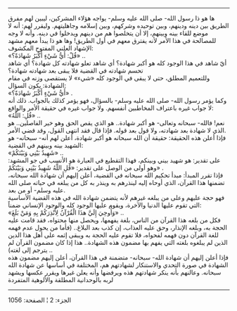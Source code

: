 ------------------------------------------------------------------------

ها هو ذا رسول الله- صلى الله عليه وسلم- يواجه هؤلاء المشركين، ليبين لهم
مفرق الطريق بين دينه ودينهم، وبين توحيده وشركهم، وبين إسلامه وجاهليتهم.
وليقرر لهم: أنه لا موضع للقاء بينه وبينهم، إلا أن يتخلصوا هم من دينهم
ويدخلوا في دينه. وأنه لا وجه للمصالحة في هذا الأمر لأنه يفترق معهم في
أول الطريق! وها هو ذا يبدأ معهم مشهد الإشهاد العلني المفتوح المكشوف:  
«قُلْ: أَيُّ شَيْءٍ أَكْبَرُ شَهادَةً؟» ..  
أيّ شاهد في هذا الوجود كله هو أكبر شهادة؟ أي شاهد تعلو شهادته كل شهادة؟
أي شاهد تحسم شهادته في القضية فلا يبقى بعد شهادته شهادة؟  
وللتعميم المطلق، حتى لا يبقى في الوجود كله «شيء» لا يستقصى وزنه في مقام
الشهادة: يكون السؤال:  
«أَيُّ شَيْءٍ أَكْبَرُ شَهادَةً؟» .  
وكما يؤمر رسول الله- صلى الله عليه وسلم- بالسؤال، فهو يؤمر كذلك بالجواب.
ذلك أنه لا جواب غيره باعتراف المخاطبين أنفسهم. ولا جواب غيره في حقيقة
الأمر والواقع:  
«قُلِ: اللَّهُ» ..  
نعم! فالله- سبحانه وتعالى- هو أكبر شهادة.. هو الذي يقص الحق وهو خير
الفاصلين.. هو الذي لا شهادة بعد شهادته، ولا قول بعد قوله. فإذا قال فقد
انتهى القول، وقد قضي الأمر.  
فإذا أعلن هذه الحقيقة: حقيقة أن الله سبحانه هو أكبر شهادة، أعلن لهم أنه-
سبحانه- هو الشهيد بينه وبينهم في القضية:  
«شَهِيدٌ بَيْنِي وَبَيْنَكُمْ» ..  
على تقدير: هو شهيد بيني وبينكم، فهذا التقطيع في العبارة هو الأنسب في جو
المشهد: وهو أولى من الوصل على تقدير: «قُلِ اللَّهُ شَهِيدٌ بَيْنِي وَبَيْنَكُمْ» .  
فإذا تقرر المبدأ: مبدأ تحكيم الله سبحانه في القضية، أعلن إليهم أن شهادة
الله سبحانه، تضمنها هذا القرآن، الذي أوحاه إليه لينذرهم به وينذر به كل
من يبلغه في حياته صلى الله عليه وسلم- أو من بعد.  
فهو حجة عليهم وعلى من يبلغه غيرهم لأنه يتضمن شهادة الله في هذه القضية
الأساسية التي تقوم عليها الدنيا والآخرة، ويقوم عليها الوجود كله والوجود
الإنساني ضمناً:  
«وَأُوحِيَ إِلَيَّ هذَا الْقُرْآنُ لِأُنْذِرَكُمْ بِهِ وَمَنْ بَلَغَ» ..  
فكل من بلغه هذا القرآن من الناس، بلغة يفهمها، ويحصل منها محتواه، فقد
قامت عليه الحجة به، وبلغه الإنذار، وحق عليه العذاب، إن كذب بعد البلاغ..
(فأما من يحول عدم فهمه للغة القرآن دون فهمه لفحواه، فلا تقوم عليه الحجة
به ويبقى إثمه على أهل هذا الدين الذين لم يبلغوه بلغته التي يفهم بها
مضمون هذه الشهادة.. هذا إذا كان مضمون القرآن لم يترجم إلى لغته) ..  
فإذا أعلن إليهم أن شهادة الله- سبحانه- متضمنة في هذا القرآن، أعلن إليهم
مضمون هذه الشهادة في صورة التحدي والاستنكار لشهادتهم هم، المختلفة في
أساسها عن شهادة الله سبحانه. وعالنهم بأنه ينكر شهادتهم هذه ويرفضها وأنه
يعلن غيرها ويقرر عكسها ويشهد لربه بالوحدانية المطلقة والألوهية المتفردة

------------------------------------------------------------------------

الجزء: 2 ¦ الصفحة: 1056
